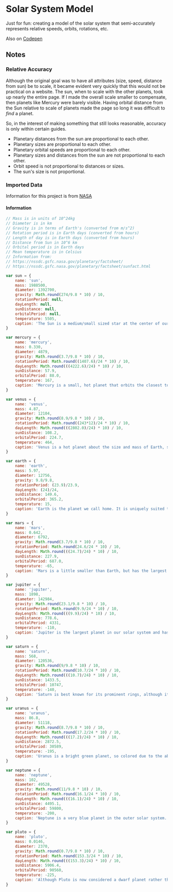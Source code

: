 # Solar System Model
Just for fun: creating a model of the solar system that semi-accurately represents relative speeds, orbits, rotations, etc.

Also on [Codepen](https://codepen.io/susanpallmann/pen/eYZLBeN)

## Notes
### Relative Accuracy
Although the original goal was to have all attributes (size, speed, distance from sun) be to scale, it became evident very quickly that this would not be practical on a website. The sun, when to scale with the other planets, took up nearly the entire page. If I made the overall scale smaller to compensate, then planets like Mercury were barely visible. Having orbital distance from the Sun relative to scale of planets made the page so long it was difficult to *find* a planet. 

So, in the interest of making something that still looks reasonable, accuracy is only within certain guides.

* Planetary distances from the sun are proportional to each other.
* Planetary sizes are proportional to each other.
* Planetary orbital speeds are proportional to each other.
* Planetary sizes and distances from the sun are not proportional to each other.
* Orbit speed is not proportional to distances or sizes.
* The sun's size is not proportional.

### Imported Data
Information for this project is from [NASA](https://nssdc.gsfc.nasa.gov/planetary/factsheet/)

#### Information
```javascript
// Mass is in units of 10^24kg
// Diameter is in km
// Gravity is in terms of Earth's (converted from m/s^2)
// Rotation period is in Earth days (converted from hours)
// Length of day is in Earth days (converted from hours)
// Distance from Sun in 10^6 km
// Orbital period is in Earth days
// Mean temperature is in Celsius
// Information from:
// https://nssdc.gsfc.nasa.gov/planetary/factsheet/
// https://nssdc.gsfc.nasa.gov/planetary/factsheet/sunfact.html

var sun = {
	name: 'sun',
	mass: 1988500,
	diameter: 1392700,
	gravity: Math.round(274/9.8 * 10) / 10,
	rotationPeriod: null,
	dayLength: null,
	sunDistance: null,
	orbitalPeriod: null,
	temperature: 5505,
	caption: 'The Sun is a medium/small sized star at the center of our solar system.'
}

var mercury = {
	name: 'mercury',
	mass: 0.330,
	diameter: 4879,
	gravity: Math.round(3.7/9.8 * 10) / 10,
	rotationPeriod: Math.round((1407.6)/24 * 10) / 10,
	dayLength: Math.round(((4222.6)/24) * 10) / 10,
	sunDistance: 57.9,
	orbitalPeriod: 88.0,
	temperature: 167,
	caption: 'Mercury is a small, hot planet that orbits the closest to the sun.'
}

var venus = {
	name: 'venus',
	mass: 4.87,
	diameter: 12104,
	gravity: Math.round(8.9/9.8 * 10) / 10,
	rotationPeriod: Math.round((243*12)/24 * 10) / 10,
	dayLength: Math.round(((2802.0)/24) * 10) / 10,
	sunDistance: 108.2,
	orbitalPeriod: 224.7,
	temperature: 464,
	caption: 'Venus is a hot planet about the size and mass of Earth, sometimes called our sister planet.'
}

var earth = {
	name: 'earth',
	mass: 5.97,
	diameter: 12756,
	gravity: 9.8/9.8,
	rotationPeriod: (23.9)/23.9,
	dayLength: (24)/24,
	sunDistance: 149.6,
	orbitalPeriod: 365.2,
	temperature: 15,
	caption: 'Earth is the planet we call home. It is uniquely suited to life, which is why you\'re here!'
}

var mars = {
	name: 'mars',
	mass: 0.642,
	diameter: 6792,
	gravity: Math.round(3.7/9.8 * 10) / 10,
	rotationPeriod: Math.round(24.6/24 * 10) / 10,
	dayLength: Math.round(((24.7)/24) * 10) / 10,
	sunDistance: 227.9,
	orbitalPeriod: 687.0,
	temperature: -65,
	caption: 'Mars is a little smaller than Earth, but has the largest mountain in our solar system.'
}

var jupiter = {
	name: 'jupiter',
	mass: 1898,
	diameter: 142984,
	gravity: Math.round(23.1/9.8 * 10) / 10,
	rotationPeriod: Math.round(9.9/24 * 10) / 10,
	dayLength: Math.round(((9.9)/24) * 10) / 10,
	sunDistance: 778.6,
	orbitalPeriod: 4331,
	temperature: -110,
	caption: 'Jupiter is the largest planet in our solar system and has a large red spot that is actually a long, ongoing storm!'
}

var saturn = {
	name: 'saturn',
	mass: 568,
	diameter: 120536,
	gravity: Math.round(9/9.8 * 10) / 10,
	rotationPeriod: Math.round(10.7/24 * 10) / 10,
	dayLength: Math.round(((10.7)/24) * 10) / 10,
	sunDistance: 1433.5,
	orbitalPeriod: 10747,
	temperature: -140,
	caption: 'Saturn is best known for its prominent rings, although it is not actually the only planet with rings in our system.'
}

var uranus = {
	name: 'uranus',
	mass: 86.8,
	diameter: 51118,
	gravity: Math.round(8.7/9.8 * 10) / 10,
	rotationPeriod: Math.round(17.2/24 * 10) / 10,
	dayLength: Math.round(((17.2)/24) * 10) / 10,
	sunDistance: 2872.5,
	orbitalPeriod: 30589,
	temperature: -195,
	caption: 'Uranus is a bright green planet, so colored due to the absorption of red light by methane gas in the atmosphere.'
}

var neptune = {
	name: 'neptune',
	mass: 102,
	diameter: 49528,
	gravity: Math.round(11/9.8 * 10) / 10,
	rotationPeriod: Math.round(16.1/24 * 10) / 10,
	dayLength: Math.round(((16.1)/24) * 10) / 10,
	sunDistance: 4495.1,
	orbitalPeriod: 59800,
	temperature: -200,
	caption: 'Neptune is a very blue planet in the outer solar system. Although it is much larger than Earth, its gravity is remarkably similar to ours!'
}

var pluto = {
	name: 'pluto',
	mass: 0.0146,
	diameter: 2370,
	gravity: Math.round(0.7/9.8 * 10) / 10,
	rotationPeriod: Math.round(153.3/24 * 10) / 10,
	dayLength: Math.round(((153.3)/24) * 10) / 10,
	sunDistance: 5906.4,
	orbitalPeriod: 90560,
	temperature: -225,
	caption: 'Although Pluto is now considered a dwarf planet rather than a full planet, I included it to make my model feel more nostalgic. :)'
}
```
